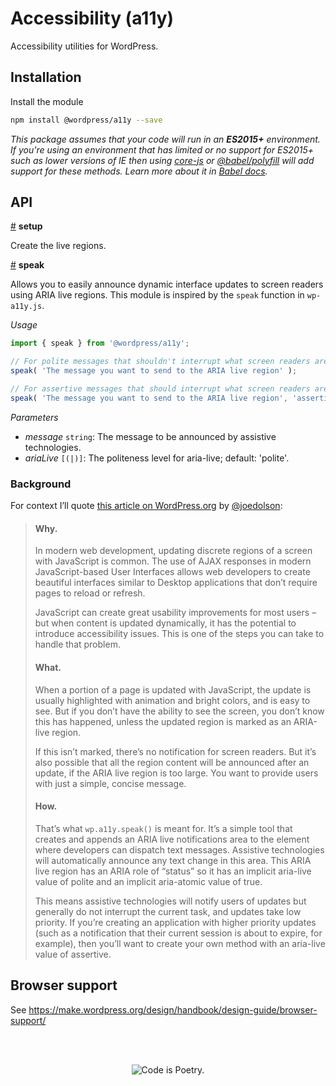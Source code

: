 # Accessibility (a11y)

Accessibility utilities for WordPress.

## Installation

Install the module

```bash
npm install @wordpress/a11y --save
```

_This package assumes that your code will run in an **ES2015+** environment. If you're using an environment that has limited or no support for ES2015+ such as lower versions of IE then using [core-js](https://github.com/zloirock/core-js) or [@babel/polyfill](https://babeljs.io/docs/en/next/babel-polyfill) will add support for these methods. Learn more about it in [Babel docs](https://babeljs.io/docs/en/next/caveats)._

## API

<!-- START TOKEN(Autogenerated API docs) -->

<a name="setup" href="#setup">#</a> **setup**

Create the live regions.

<a name="speak" href="#speak">#</a> **speak**

Allows you to easily announce dynamic interface updates to screen readers using ARIA live regions.
This module is inspired by the `speak` function in `wp-a11y.js`.

_Usage_

```js
import { speak } from '@wordpress/a11y';

// For polite messages that shouldn't interrupt what screen readers are currently announcing.
speak( 'The message you want to send to the ARIA live region' );

// For assertive messages that should interrupt what screen readers are currently announcing.
speak( 'The message you want to send to the ARIA live region', 'assertive' );
```

_Parameters_

-   _message_ `string`: The message to be announced by assistive technologies.
-   _ariaLive_ `[(|)]`: The politeness level for aria-live; default: 'polite'.


<!-- END TOKEN(Autogenerated API docs) -->

### Background

For context I’ll quote [this article on WordPress.org](https://make.wordpress.org/accessibility/2015/04/15/let-wordpress-speak-new-in-wordpress-4-2/) by [@joedolson](https://github.com/joedolson):

> #### Why.
>
> In modern web development, updating discrete regions of a screen with JavaScript is common. The use of AJAX responses in modern JavaScript-based User Interfaces allows web developers to create beautiful interfaces similar to Desktop applications that don’t require pages to reload or refresh.
>
> JavaScript can create great usability improvements for most users – but when content is updated dynamically, it has the potential to introduce accessibility issues. This is one of the steps you can take to handle that problem.
>
> #### What.
>
> When a portion of a page is updated with JavaScript, the update is usually highlighted with animation and bright colors, and is easy to see. But if you don’t have the ability to see the screen, you don’t know this has happened, unless the updated region is marked as an ARIA-live region.
>
> If this isn’t marked, there’s no notification for screen readers. But it’s also possible that all the region content will be announced after an update, if the ARIA live region is too large. You want to provide users with just a simple, concise message.
>
> #### How.
>
> That’s what `wp.a11y.speak()` is meant for. It’s a simple tool that creates and appends an ARIA live notifications area to the <body> element where developers can dispatch text messages. Assistive technologies will automatically announce any text change in this area. This ARIA live region has an ARIA role of “status” so it has an implicit aria-live value of polite and an implicit aria-atomic value of true.
>
> This means assistive technologies will notify users of updates but generally do not interrupt the current task, and updates take low priority. If you’re creating an application with higher priority updates (such as a notification that their current session is about to expire, for example), then you’ll want to create your own method with an aria-live value of assertive.

## Browser support

See <https://make.wordpress.org/design/handbook/design-guide/browser-support/>

<br /><br /><p align="center"><img src="https://s.w.org/style/images/codeispoetry.png?1" alt="Code is Poetry." /></p>
